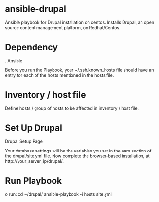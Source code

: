 # ansible-drupal
Ansible playbook for Drupal installation on centos.
Installs Drupal, an open source content management platform, on Redhat/Centos.

# Dependency
. Ansible

Before you run the Playbook, your ~/.ssh/known_hosts file should have an entry for each of the hosts mentioned in the hosts file.

# Inventory / host file 
 Define hosts / group of hosts to be affected in inventory / host file.
 
# Set Up Drupal
Drupal Setup Page

Your database settings will be the variables you set in the vars section of the drupal/site.yml file.
Now complete the browser-based installation, at http://your_server_ip/drupal/.

# Run Playbook

o run:
       cd ~/drupal/
       ansible-playbook -i hosts site.yml
        

